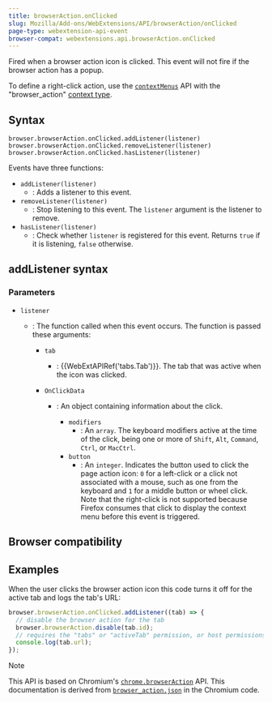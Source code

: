 ```yaml
---
title: browserAction.onClicked
slug: Mozilla/Add-ons/WebExtensions/API/browserAction/onClicked
page-type: webextension-api-event
browser-compat: webextensions.api.browserAction.onClicked
---
```




Fired when a browser action icon is clicked. This event will not fire if the browser action has a popup.

To define a right-click action, use the [`contextMenus`](/Mozilla/Add-ons/WebExtensions/API/menus) API with the "browser_action" [context type](/Mozilla/Add-ons/WebExtensions/API/menus/ContextType).

## Syntax

```js-nolint
browser.browserAction.onClicked.addListener(listener)
browser.browserAction.onClicked.removeListener(listener)
browser.browserAction.onClicked.hasListener(listener)
```

Events have three functions:

- `addListener(listener)`
  - : Adds a listener to this event.
- `removeListener(listener)`
  - : Stop listening to this event. The `listener` argument is the listener to remove.
- `hasListener(listener)`
  - : Check whether `listener` is registered for this event. Returns `true` if it is listening, `false` otherwise.

## addListener syntax

### Parameters

- `listener`

  - : The function called when this event occurs. The function is passed these arguments:

    - `tab`
      - : {{WebExtAPIRef('tabs.Tab')}}. The tab that was active when the icon was clicked.
    - `OnClickData`

      - : An object containing information about the click.

        - `modifiers`
          - : An `array`. The keyboard modifiers active at the time of the click, being one or more of `Shift`, `Alt`, `Command`, `Ctrl`, or `MacCtrl`.
        - `button`
          - : An `integer`. Indicates the button used to click the page action icon: `0` for a left-click or a click not associated with a mouse, such as one from the keyboard and `1` for a middle button or wheel click. Note that the right-click is not supported because Firefox consumes that click to display the context menu before this event is triggered.

## Browser compatibility



## Examples

When the user clicks the browser action icon this code turns it off for the active tab and logs the tab's URL:

```js
browser.browserAction.onClicked.addListener((tab) => {
  // disable the browser action for the tab
  browser.browserAction.disable(tab.id);
  // requires the "tabs" or "activeTab" permission, or host permissions for the URL
  console.log(tab.url);
});
```



> [!NOTE]
> This API is based on Chromium's [`chrome.browserAction`](https://developer.chrome.com/docs/extensions/mv2/reference/browserAction#event-onClicked) API. This documentation is derived from [`browser_action.json`](https://chromium.googlesource.com/chromium/src/+/master/chrome/common/extensions/api/browser_action.json) in the Chromium code.

<!--
// Copyright 2015 The Chromium Authors. All rights reserved.
//
// Redistribution and use in source and binary forms, with or without
// modification, are permitted provided that the following conditions are
// met:
//
//    * Redistributions of source code must retain the above copyright
// notice, this list of conditions and the following disclaimer.
//    * Redistributions in binary form must reproduce the above
// copyright notice, this list of conditions and the following disclaimer
// in the documentation and/or other materials provided with the
// distribution.
//    * Neither the name of Google Inc. nor the names of its
// contributors may be used to endorse or promote products derived from
// this software without specific prior written permission.
//
// THIS SOFTWARE IS PROVIDED BY THE COPYRIGHT HOLDERS AND CONTRIBUTORS
// "AS IS" AND ANY EXPRESS OR IMPLIED WARRANTIES, INCLUDING, BUT NOT
// LIMITED TO, THE IMPLIED WARRANTIES OF MERCHANTABILITY AND FITNESS FOR
// A PARTICULAR PURPOSE ARE DISCLAIMED. IN NO EVENT SHALL THE COPYRIGHT
// OWNER OR CONTRIBUTORS BE LIABLE FOR ANY DIRECT, INDIRECT, INCIDENTAL,
// SPECIAL, EXEMPLARY, OR CONSEQUENTIAL DAMAGES (INCLUDING, BUT NOT
// LIMITED TO, PROCUREMENT OF SUBSTITUTE GOODS OR SERVICES; LOSS OF USE,
// DATA, OR PROFITS; OR BUSINESS INTERRUPTION) HOWEVER CAUSED AND ON ANY
// THEORY OF LIABILITY, WHETHER IN CONTRACT, STRICT LIABILITY, OR TORT
// (INCLUDING NEGLIGENCE OR OTHERWISE) ARISING IN ANY WAY OUT OF THE USE
// OF THIS SOFTWARE, EVEN IF ADVISED OF THE POSSIBILITY OF SUCH DAMAGE.
-->
